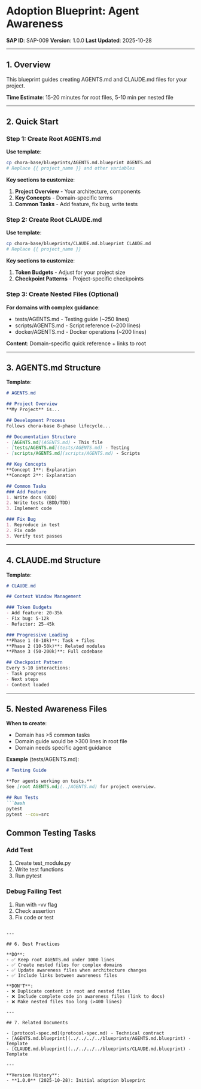 # Adoption Blueprint: Agent Awareness

**SAP ID**: SAP-009
**Version**: 1.0.0
**Last Updated**: 2025-10-28

---

## 1. Overview

This blueprint guides creating AGENTS.md and CLAUDE.md files for your project.

**Time Estimate**: 15-20 minutes for root files, 5-10 min per nested file

---

## 2. Quick Start

### Step 1: Create Root AGENTS.md

**Use template**:
```bash
cp chora-base/blueprints/AGENTS.md.blueprint AGENTS.md
# Replace {{ project_name }} and other variables
```

**Key sections to customize**:
1. **Project Overview** - Your architecture, components
2. **Key Concepts** - Domain-specific terms
3. **Common Tasks** - Add feature, fix bug, write tests

### Step 2: Create Root CLAUDE.md

**Use template**:
```bash
cp chora-base/blueprints/CLAUDE.md.blueprint CLAUDE.md
# Replace {{ project_name }}
```

**Key sections to customize**:
1. **Token Budgets** - Adjust for your project size
2. **Checkpoint Patterns** - Project-specific checkpoints

### Step 3: Create Nested Files (Optional)

**For domains with complex guidance**:
- tests/AGENTS.md - Testing guide (~250 lines)
- scripts/AGENTS.md - Script reference (~200 lines)
- docker/AGENTS.md - Docker operations (~200 lines)

**Content**: Domain-specific quick reference + links to root

---

## 3. AGENTS.md Structure

**Template**:
```markdown
# AGENTS.md

## Project Overview
**My Project** is...

## Development Process
Follows chora-base 8-phase lifecycle...

## Documentation Structure
- [AGENTS.md](AGENTS.md) - This file
- [tests/AGENTS.md](tests/AGENTS.md) - Testing
- [scripts/AGENTS.md](scripts/AGENTS.md) - Scripts

## Key Concepts
**Concept 1**: Explanation
**Concept 2**: Explanation

## Common Tasks
### Add Feature
1. Write docs (DDD)
2. Write tests (BDD/TDD)
3. Implement code

### Fix Bug
1. Reproduce in test
2. Fix code
3. Verify test passes
```

---

## 4. CLAUDE.md Structure

**Template**:
```markdown
# CLAUDE.md

## Context Window Management

### Token Budgets
- Add feature: 20-35k
- Fix bug: 5-12k
- Refactor: 25-45k

### Progressive Loading
**Phase 1 (0-10k)**: Task + files
**Phase 2 (10-50k)**: Related modules
**Phase 3 (50-200k)**: Full codebase

## Checkpoint Pattern
Every 5-10 interactions:
- Task progress
- Next steps
- Context loaded
```

---

## 5. Nested Awareness Files

**When to create**:
- Domain has >5 common tasks
- Domain guide would be >300 lines in root file
- Domain needs specific agent guidance

**Example** (tests/AGENTS.md):
```markdown
# Testing Guide

**For agents working on tests.**
See [root AGENTS.md](../AGENTS.md) for project overview.

## Run Tests
```bash
pytest
pytest --cov=src
```

## Common Testing Tasks
### Add Test
1. Create test_module.py
2. Write test functions
3. Run pytest

### Debug Failing Test
1. Run with -vv flag
2. Check assertion
3. Fix code or test
```

---

## 6. Best Practices

**DO**:
- ✅ Keep root AGENTS.md under 1000 lines
- ✅ Create nested files for complex domains
- ✅ Update awareness files when architecture changes
- ✅ Include links between awareness files

**DON'T**:
- ❌ Duplicate content in root and nested files
- ❌ Include complete code in awareness files (link to docs)
- ❌ Make nested files too long (>400 lines)

---

## 7. Related Documents

- [protocol-spec.md](protocol-spec.md) - Technical contract
- [AGENTS.md.blueprint](../../../../blueprints/AGENTS.md.blueprint) - Template
- [CLAUDE.md.blueprint](../../../../blueprints/CLAUDE.md.blueprint) - Template

---

**Version History**:
- **1.0.0** (2025-10-28): Initial adoption blueprint
